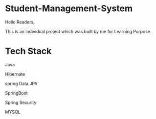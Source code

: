 # Student-Management-System
Hello Readers,

This is an individual project which was built by me for Learning Purpose.

# Tech Stack
Java

Hibernate

spring Data JPA

SpringBoot

Spring Security

MYSQL
